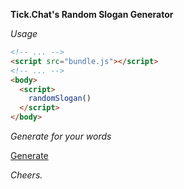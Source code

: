 **Tick.Chat's Random Slogan Generator**

*Usage*

```html
<!-- ... -->
<script src="bundle.js"></script>
<!-- ... -->
<body>
  <script>
    randomSlogan()
  </script>
</body>
```

*Generate for your words*

[Generate](https://www.shopify.com/tools/slogan-maker/)

*Cheers.*
